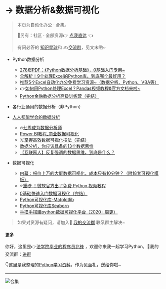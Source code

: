 # → 数据分析&数据可视化



> 本页为自动化办公 · 合集。
>
> 🎯另有：社区 · 全部资源👉 [点我直达](https://blog.csdn.net/weixin_42321517/article/details/113122547) 👈
>
> 有问必答的 [知识星球](https://mp.weixin.qq.com/s/PXNVFNsjAOgCmQ6QGalJPw)和 ✍️[交流群](https://mp.weixin.qq.com/mp/appmsgalbum?__biz=MzkyMzIwOTgzMA==&action=getalbum&album_id=1861970403066249218&scene=173&from_msgid=2247484814&from_itemidx=1&count=3&nolastread=1#wechat_redirect)，见文末哟~



- Python数据分析
  - [278页PDF：《Python数据分析基础》，0基础入门专用~](https://mp.weixin.qq.com/s?__biz=MzI2Nzg5MjgyNg==&mid=2247489987&idx=3&sn=f3147773c995dd939a9dcf114d074b23&chksm=eaf6b8f6dd8131e0bcb562e20e58ad8c7a0b3fb286c94a65b80af2918009ac2f0e90d4ecd3b4&token=1256110927&lang=zh_CN#rd)
  - [全解析！9个处理Excel的Python库，到底哪个最好用？](http://mp.weixin.qq.com/s?__biz=MzI2Nzg5MjgyNg==&mid=2247489016&idx=1&sn=189adc7795cebc6e71543d6bbeebb735&chksm=eaf6b4cddd813ddb53f2db0e1e901e293569b2292179801dc73223799e5ea90d4dfe049b30a9#rd)
  - [推荐5个Excel自动化办公免费学习资源~（数据分析、Python、VBA等）](https://mp.weixin.qq.com/s/AsMD-SiMjDe6U5JO06qz0Q)
  - 👉[如何用Python处理Excel？Pandas视频教程&官方文档来啦~](https://mp.weixin.qq.com/s/v8GdZ1YpVSy-bwRZyo2n1g)
  - [Python金融数据分析高级训练营（完结）](https://www.bilibili.com/video/BV1Ut4y1i7wS)



- 各行业通用的数据分析（非Python）
- [人人都能学会的数据分析](https://t6.lagounews.com/mRFARfRncR6AD)
    - 🔥[七周成为数据分析师](https://www.acfun.cn/v/ac19843284)
    - [Power BI教程_商业数据可视化](https://www.acfun.cn/v/ac19838235)
    - 🉑[掌握高效数据可视化技法（完结）](https://www.acfun.cn/v/ac20848856)
    - [数据分析，你应该具备的13个数据思维](http://mp.weixin.qq.com/s?__biz=MzI2Nzg5MjgyNg==&mid=2247489601&idx=2&sn=e85439488bf98df090c2c9fd04aa38e9&chksm=eaf6b974dd813062e28723cbeb6aa1773092c190775781dbdc80c082911bf048a5afbf4b85a2#rd)
    - [【互联网人】反复强调的数据思维，到底是什么？](https://www.bilibili.com/video/BV1Nf4y1q7NC)



- 数据可视化
    - [内幕：报价上万的大屏数据可视化，成本只有10分钟？（附18套可视化模板）](https://www.bilibili.com/video/BV1Kz4y1r76w)
    - ⭐[重磅 ！微软官方出了免费 Python 视频教程](http://mp.weixin.qq.com/s?__biz=MzI2Nzg5MjgyNg==&mid=2247489780&idx=1&sn=ff00b3e4d5fed6edf1aea91425df2071&chksm=eaf6b9c1dd8130d70aba3251e09906232f430e015a7a7307b5a835efef9b62e38885175f482d#rd)
    - [0基础快速入门数据可视化（完结）](https://www.bilibili.com/video/BV19z4y167Tb)
    - [Python可视化库-Matplotlib](https://www.bilibili.com/video/BV1hZ4y1V7mU)
    - [Python可视化库Seaborn](https://www.bilibili.com/video/BV1dy4y1z71q)
    - [手摸手搭建python数据可视化平台（2020 · 周更）](https://www.bilibili.com/video/BV1zi4y1t7YU)







> 如果对资源有疑问，请加入🚸 [我的交流群](https://mp.weixin.qq.com/s/6cR5fMSCtdI5sJdWiDwhOA) 联系群主解决~



#### 更多


你好，这里是👉[法学院毕业的程序员兆锋](https://mp.weixin.qq.com/s/UrJ5PkRWYydaajGetUqFYQ) ，欢迎你来我一起学习Python，🚸我的交流群：[进群](https://mp.weixin.qq.com/s/wx-JkgOUoJhb-7ZESxl93w) 

👇这里是我整理的[Python学习资料](https://mp.weixin.qq.com/s/2LiIoxPl2SwPHWVxP6UaJQ)，作为见面礼，送给你啦~

------





![合集](https://img-blog.csdnimg.cn/20210303170458567.jpg?x-oss-process=image/watermark,type_ZmFuZ3poZW5naGVpdGk,shadow_10,text_aHR0cHM6Ly9ibG9nLmNzZG4ubmV0L3dlaXhpbl80MjMyMTUxNw==,size_16,color_FFFFFF,t_70#pic_center)




